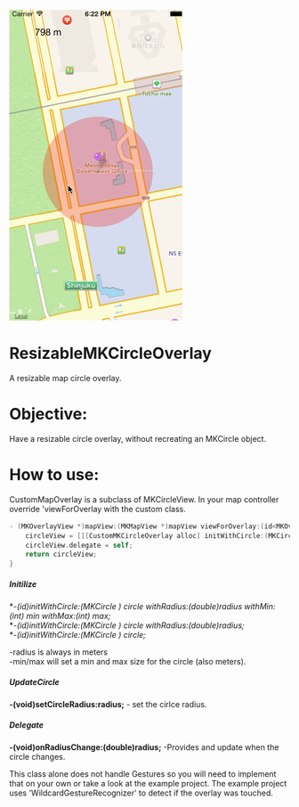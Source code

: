    ![alt text](screenshots/mapview.gif)

   
ResizableMKCircleOverlay
========================
A resizable map circle overlay.  

Objective:
======
Have a resizable circle overlay, without recreating an MKCircle object.   

How to use:
======
CustomMapOverlay is a subclass of MKCircleView.  In your map controller override 'viewForOverlay with the custom class.

```objective-c
- (MKOverlayView *)mapView:(MKMapView *)mapView viewForOverlay:(id<MKOverlay>)overlay{
    circleView = [[[CustomMKCircleOverlay alloc] initWithCircle:(MKCircle *)overlay withRadius:setRadius] init];
    circleView.delegate = self;
    return circleView;
}
```

##### Initilize
**-(id)initWithCircle:(MKCircle *) circle withRadius:(double)radius withMin:(int) min withMax:(int) max;**   
**-(id)initWithCircle:(MKCircle *) circle withRadius:(double)radius;**   
**-(id)initWithCircle:(MKCircle *) circle;**   

-radius is always in meters   
-min/max will set a min and max size for the circle (also meters).   

##### UpdateCircle  
**-(void)setCircleRadius:radius;** - set the cirlce radius.  
  
##### Delegate
**-(void)onRadiusChange:(double)radius;** -Provides and update when the circle changes.   
   
This class alone does not handle Gestures so you will need to implement that on your own or take a look at the example project.  The example project uses 'WildcardGestureRecognizer' to detect if the overlay was touched.  
   

